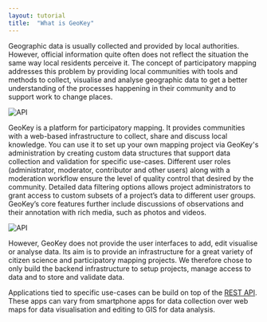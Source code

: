 ```yaml
---
layout: tutorial
title:  "What is GeoKey"
---
```


Geographic data is usually collected and provided by local authorities. However, official information quite often does not reflect the situation the same way local residents perceive it. The concept of participatory mapping addresses this problem by providing local communities with tools and methods to collect, visualise and analyse geographic data to get a better understanding of the processes happening in their community and to support work to change places.

![API](img/what-is-geokey-01.png)

GeoKey is a platform for participatory mapping. It provides communities with a web-based infrastructure to collect, share and discuss local knowledge. You can use it to set up your own mapping project via GeoKey's administration by creating custom data structures that support data collection and validation for specific use-cases. Different user roles (administrator, moderator, contributor and other users) along with a moderation workflow ensure the level of quality control that desired by the community. Detailed data filtering options allows project administrators to grant access to custom subsets of a project’s data to different user groups. GeoKey’s core features further include discussions of observations and their annotation with rich media, such as photos and videos.

![API](img/what-is-geokey-02.png)

However, GeoKey does not provide the user interfaces to add, edit visualise or analyse data. Its aim is to provide an infrastructure for a great variety of citizen science and participatory mapping projects. We therefore chose to only build the backend infrastructure to setup projects, manage access to data and to store and validate data.

Applications tied to specific use-cases can be build on top of the [REST API](/docs/). These apps can vary from smartphone apps for data collection over web maps for data visualisation and editing to GIS for data analysis.
